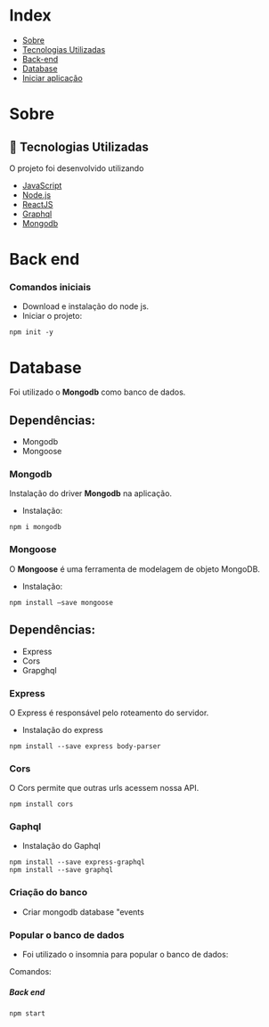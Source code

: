 
# Index

- [Sobre](#sobre)
- [Tecnologias Utilizadas](#tecnologias-utilizadas)
- [Back-end](#back-end)
- [Database](#database)
- [Iniciar aplicação](#inicializacao)

<a id="sobre"></a>

<h1>Sobre</h1>


<a id="documentacao"></a>

## :rocket: Tecnologias Utilizadas

O projeto foi desenvolvido utilizando

- [JavaScript](https://www.javascript.com/)
- [Node.js](https://nodejs.org/en/)
- [ReactJS](https://reactjs.org/)
- [Graphql](https://graphql.org/)
- [Mongodb](https://www.mongodb.com/)


<a id="back-end"></a>
<h1>Back end</h1>

<h3>Comandos iniciais</h3>

- Download e instalação do node js.
- Iniciar o projeto:

```
npm init -y
```

<a id="database"></a>

<h1>Database</h1>

Foi utilizado o <strong>Mongodb</strong> como banco de dados.

<h2>Dependências: </h2>

- Mongodb
- Mongoose

<h3>Mongodb</h3>
  
Instalação do driver <strong>Mongodb</strong> na aplicação.

- Instalação: 

```
npm i mongodb
```
  
<h3>Mongoose</h3>
  
O <strong>Mongoose</strong> é uma ferramenta de modelagem de objeto MongoDB.

- Instalação:

```
npm install —save mongoose
```

<h2>Dependências: </h2>

- Express
- Cors
- Grapghql

<h3>Express</h3>

O Express é responsável pelo roteamento do servidor.
 
- Instalação do express

```
npm install --save express body-parser
```

<h3>Cors</h3>

O Cors permite que outras urls acessem nossa API.  

```
npm install cors
```

<h3>Gaphql</h3>

 
- Instalação do Gaphql

```
npm install --save express-graphql
npm install --save graphql
```

<h3>Criação do banco</h3>

- Criar mongodb database "events

<h3>Popular o banco de dados</h3>

- Foi utilizado o insomnia para popular o banco de dados:

Comandos:

<h5>Back end</h5>

```
npm start
```
